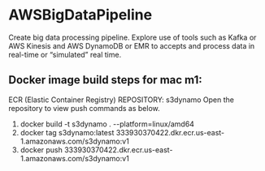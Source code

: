 # AWSBigDataPipeline

Create big data processing pipeline. Explore use of tools such as Kafka or AWS Kinesis and AWS DynamoDB or EMR to accepts and process data in real-time or “simulated” real time.

## Docker image build steps for mac m1:
ECR (Elastic Container Registry) REPOSITORY: s3dynamo 
Open the repository to view push commands as below.

1) docker build -t s3dynamo . --platform=linux/amd64
2) docker tag s3dynamo:latest 333930370422.dkr.ecr.us-east-1.amazonaws.com/s3dynamo:v1
3) docker push 333930370422.dkr.ecr.us-east-1.amazonaws.com/s3dynamo:v1
